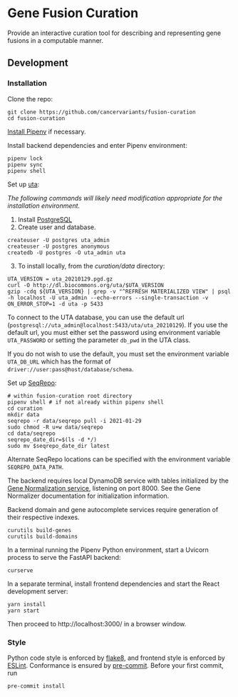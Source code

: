 # Gene Fusion Curation

Provide an interactive curation tool for describing and representing gene fusions in a computable manner.

## Development

### Installation

Clone the repo:

```commandline
git clone https://github.com/cancervariants/fusion-curation
cd fusion-curation
```

[Install Pipenv](https://pipenv-fork.readthedocs.io/en/latest/#install-pipenv-today) if necessary.

Install backend dependencies and enter Pipenv environment:

```commandline
pipenv lock
pipenv sync
pipenv shell
```

Set up [uta](https://github.com/biocommons/uta):

_The following commands will likely need modification appropriate for the installation environment._
1. Install [PostgreSQL](https://www.postgresql.org/)
2. Create user and database.

```commandline
createuser -U postgres uta_admin
createuser -U postgres anonymous
createdb -U postgres -O uta_admin uta
```

3. To install locally, from the _curation/data_ directory:
```
UTA_VERSION = uta_20210129.pgd.gz
curl -O http://dl.biocommons.org/uta/$UTA_VERSION
gzip -cdq ${UTA_VERSION} | grep -v "^REFRESH MATERIALIZED VIEW" | psql -h localhost -U uta_admin --echo-errors --single-transaction -v ON_ERROR_STOP=1 -d uta -p 5433
```

To connect to the UTA database, you can use the default url (`postgresql://uta_admin@localhost:5433/uta/uta_20210129`). If you use the default url, you must either set the password using environment variable `UTA_PASSWORD` or setting the parameter `db_pwd` in the UTA class.

If you do not wish to use the default, you must set the environment variable `UTA_DB_URL` which has the format of `driver://user:pass@host/database/schema`.

Set up [SeqRepo](https://github.com/biocommons/biocommons.seqrepo):

```commandline
# within fusion-curation root directory
pipenv shell # if not already within pipenv shell
cd curation
mkdir data
seqrepo -r data/seqrepo pull -i 2021-01-29
sudo chmod -R u+w data/seqrepo
cd data/seqrepo
seqrepo_date_dir=$(ls -d */)
sudo mv $seqrepo_date_dir latest
```

Alternate SeqRepo locations can be specified with the environment variable `SEQREPO_DATA_PATH`.

The backend requires local DynamoDB service with tables initialized by the [Gene Normalization service](https://github.com/cancervariants/gene-normalization), listening on port 8000. See the Gene Normalizer documentation for initialization information.

Backend domain and gene autocomplete services require generation of their respective indexes.

```commandline
curutils build-genes
curutils build-domains
```

In a terminal running the Pipenv Python environment, start a Uvicorn process to serve the FastAPI backend:

```commandline
curserve
```

In a separate terminal, install frontend dependencies and start the React development server:

```commandline
yarn install
yarn start
```

Then proceed to http://localhost:3000/ in a browser window.

### Style


Python code style is enforced by [flake8](https://github.com/PyCQA/flake8), and frontend style is enforced by [ESLint](https://eslint.org/). Conformance is ensured by [pre-commit](https://pre-commit.com/#usage). Before your first commit, run

```commandline
pre-commit install
```
